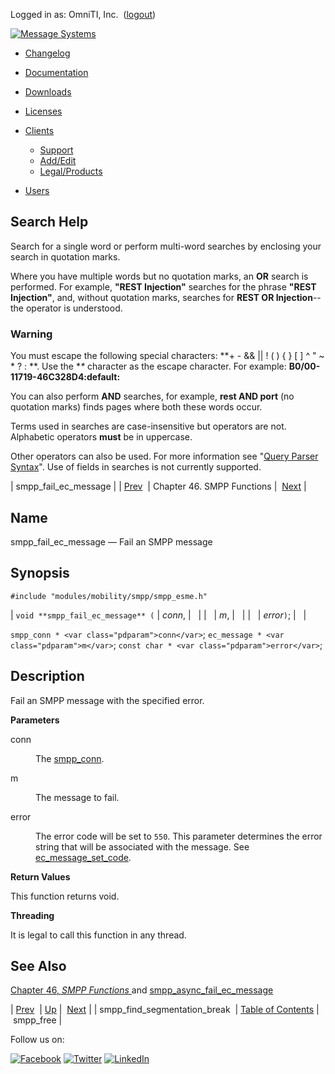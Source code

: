Logged in as: OmniTI, Inc.  ([logout](https://support.messagesystems.com/logout.php))

[![Message Systems](https://support.messagesystems.com/images/ms-white205.png)](https://support.messagesystems.com/start.php) 

*   [Changelog](https://support.messagesystems.com/start.php?show=changelog)
*   [Documentation](https://support.messagesystems.com/docs/)
*   [Downloads](https://support.messagesystems.com/start.php)

*   [Licenses](https://support.messagesystems.com/license_summary.php)
*   <a href="">Clients</a>
    *   [Support](https://support.messagesystems.com/cs.php)
    *   [Add/Edit](https://support.messagesystems.com/edit_client.php)
    *   [Legal/Products](https://support.messagesystems.com/edit_products.php)
*   [Users](https://support.messagesystems.com/edit_customer.php)

## Search Help

Search for a single word or perform multi-word searches by enclosing your search in quotation marks.

Where you have multiple words but no quotation marks, an **OR** search is performed. For example, **"REST Injection"** searches for the phrase **"REST Injection"**, and, without quotation marks, searches for **REST OR Injection**--the operator is understood.

### Warning

You must escape the following special characters: **+ - && || ! ( ) { } [ ] ^ " ~ * ? : \**. Use the **\** character as the escape character. For example: **B0/00-11719-46C328D4\:default\:**

You can also perform **AND** searches, for example, **rest AND port** (no quotation marks) finds pages where both these words occur.

Terms used in searches are case-insensitive but operators are not. Alphabetic operators **must** be in uppercase.

Other operators can also be used. For more information see "[Query Parser Syntax](https://lucene.apache.org/core/old_versioned_docs/versions/3_0_0/queryparsersyntax.html)". Use of fields in searches is not currently supported.

| smpp_fail_ec_message |
| [Prev](apis.smpp_find_segmentation_break.php)  | Chapter 46. SMPP Functions |  [Next](apis.smpp_free.php) |

<a name="apis.smpp_fail_ec_message"></a>
## Name

smpp_fail_ec_message — Fail an SMPP message

## Synopsis

`#include "modules/mobility/smpp/smpp_esme.h"`

| `void **smpp_fail_ec_message** (` | <var class="pdparam">conn</var>, |   |
|   | <var class="pdparam">m</var>, |   |
|   | <var class="pdparam">error</var>`)`; |   |

`smpp_conn * <var class="pdparam">conn</var>`;
`ec_message * <var class="pdparam">m</var>`;
`const char * <var class="pdparam">error</var>`;<a name="idp33833984"></a>
## Description

Fail an SMPP message with the specified error.

**Parameters**

<dl class="variablelist">

<dt>conn</dt>

<dd>

The [smpp_conn](structs.smpp_conn.php "68.78. smpp_conn").

</dd>

<dt>m</dt>

<dd>

The message to fail.

</dd>

<dt>error</dt>

<dd>

The error code will be set to `550`. This parameter determines the error string that will be associated with the message. See [ec_message_set_code](apis.ec_message_set_code.php "ec_message_set_code").

</dd>

</dl>

**Return Values**

This function returns void.

**Threading**

It is legal to call this function in any thread.

<a name="idp33845456"></a>
## See Also

[Chapter 46, *SMPP Functions*          ](smpp.php "Chapter 46. SMPP Functions") and [smpp_async_fail_ec_message](apis.smpp_async_fail_ec_message.php "smpp_async_fail_ec_message")

| [Prev](apis.smpp_find_segmentation_break.php)  | [Up](smpp.php) |  [Next](apis.smpp_free.php) |
| smpp_find_segmentation_break  | [Table of Contents](index.php) |  smpp_free |

Follow us on:

[![Facebook](https://support.messagesystems.com/images/icon-facebook.png)](http://www.facebook.com/messagesystems) [![Twitter](https://support.messagesystems.com/images/icon-twitter.png)](http://twitter.com/#!/MessageSystems) [![LinkedIn](https://support.messagesystems.com/images/icon-linkedin.png)](http://www.linkedin.com/company/message-systems)